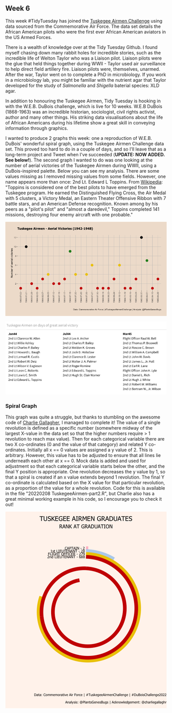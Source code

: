 ## Week 6

This week #TidyTuesday has joined the [Tuskegee Airmen Challenge](https://github.com/lang1023/Tuskegee-Airman-Challenge/blob/main/Tuskegee%20Airmen%20Challenge.xlsx) using data sourced from the Commemorative Air Force. The data set details the African American pilots who were the first ever African American aviators in the US Armed Forces.

There is a wealth of knowledge over at the Tidy Tuesday Github. I found myself chasing down many rabbit holes for incredible stories, such as the incredible life of Welton Taylor who was a Liaison pilot. Liaison pilots were the glue that held things together during WWII - Taylor used air surveillance to help direct field artillery fire. Liaison pilots were, themselves, unarmed. After the war, Taylor went on to complete a PhD in microbiology. If you work in a microbiology lab, you might be familiar with the nutrient agar that Taylor developed for the study of *Salmonella* and *Shigella* baterial species: XLD agar.

In addition to honouring the Tuskegee Airmen, Tidy Tuesday is hooking in with the W.E.B. DuBois challenge, which is live for 10 weeks. W.E.B DuBois (1868-1963) was an incredible historian, sociologist, civil rights activist, author and many other things. His striking data visualisations about the life of African Americans during his lifetime show a great skill in conveying information through graphics.

I wanted to produce 2 graphs this week: one a reproduction of W.E.B. DuBois' wonderful spiral graph, using the Tuskegee Airmen Challenge data set. This proved too hard to do in a couple of days, and so I'll leave that as a long-term project and Tweet when I've succeeded (**UPDATE: NOW ADDED. See below!**). The second graph I wanted to do was one looking at the number of aerial victories of the Tuskegee Airmen during WWII, using a DuBois-inspired palette. Below you can see my analysis. There are some values missing as I removed missing values from some fields. However, one name appears more than once: 2nd Lt. Edward L Toppins. From [Wikipedia](https://en.wikipedia.org/wiki/Edward_L._Toppins): "Toppins is considered one of the best pilots to have emerged from the Tuskegee program. He earned the Distinguished Flying Cross, the Air Medal with 5 clusters, a Victory Medal, an Eastern Theater Offensive Ribbon with 7 battle stars, and an American Defense recognition. Known among by his peers as a "pilot's pilot" and "almost a daredevil," Toppins completed 141 missions, destroying four enemy aircraft with one probable."

![Scatter plot showing dates between July 1943 and April 1945 on the X-axis and number of total aerial victories on the Y-axis](https://github.com/PlantsGenesBugs/TidyTuesday/blob/main/2022/week6/TuskegeeAirmen1.png)


![Table listing the names of pilots who were involved in the three top days for aerial victories](https://github.com/PlantsGenesBugs/TidyTuesday/blob/main/2022/week6/AirmenDetails.png)

### Spiral Graph

This graph was quite a struggle, but thanks to stumbling on the awesome code of [Charlie Gallagher](https://github.com/charlie-gallagher/tidy-tuesday/blob/master/dubois/dubois.R), I managed to complete it! The value of a single revolution is defined as a specific number (somewhere midway of the largest X-value in the data set so that the higher numbers require > 1 revolution to reach max value). Then for each categorical variable there are two X co-ordinates (0 and the value of that category) and related Y co-ordinates. Initially all x == 0 values are assigned a y value of 2. This is arbitrary. However, this value has to be adjusted to ensure that all lines lie underneath each other at x == 0. Mock data is added and used for adjustment so that each categorical variable starts below the other, and the final Y position is appropriate. One revolution decreases the y value by 1, so that a spiral is created if an x value extends beyond 1 revolution. The final Y co-ordinate is calculated based on the X value for that particular revolution, as a proportion of the value for a whole revolution. Code for this is available in the file "20220208 TuskegeeAirmen-part2.R", but Charlie also has a great minimal working example in his code, so I encourage you to check it out!

![Radial graph, in the shape of concentric spirals. The graph shows the number of graduates of different ranks in the Tuskegee Airmen crew. The smalles number is represented by Captains (2 individuals), with 1st lieutenants at 28, flight officers at 279 and 2nd lietuenants at 688. Each class of graduate has it's own colour. The length of the ribbon stretching around the spiral equals the number of individuals in the group.](https://github.com/PlantsGenesBugs/TidyTuesday/blob/main/2022/week6/TuskegeeAirmen2.png)
